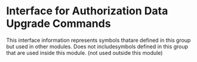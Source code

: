 
# Interface for Authorization Data Upgrade Commands
This interface information represents symbols thatare defined in this group but used in other modules.  Does not includesymbols defined in this group that are used inside this module.
(not used outside this module)
